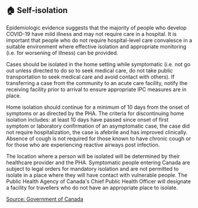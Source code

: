 ## 🏠 Self-isolation

Epidemiologic evidence suggests that the majority of people who develop COVID-19 have mild illness and may not require care in a hospital. It is important that people who do not require hospital-level care convalesce in a suitable environment where effective isolation and appropriate monitoring (i.e. for worsening of illness) can be provided.

Cases should be isolated in the home setting while symptomatic (i.e. not go out unless directed to do so to seek medical care, do not take public transportation to seek medical care and avoid contact with others). If transferring a case from the community to an acute care facility, notify the receiving facility prior to arrival to ensure appropriate IPC measures are in place.

Home isolation should continue for a minimum of 10 days from the onset of symptoms or as directed by the PHA. The criteria for discontinuing home isolation includes: at least 10 days have passed since onset of first symptom or laboratory confirmation of an asymptomatic case, the case did not require hospitalization, the case is afebrile and has improved clinically. Absence of cough is not required for those known to have chronic cough or for those who are experiencing reactive airways post infection.

The location where a person will be isolated will be determined by their healthcare provider and the PHA. Symptomatic people entering Canada are subject to legal orders for mandatory isolation and are not permitted to isolate in a place where they will have contact with vulnerable people. The Public Health Agency of Canada's Chief Public Health Officer will designate a facility for travellers who do not have an appropriate place to isolate.

[Source: Government of Canada](https://www.canada.ca/en/public-health/services/diseases/2019-novel-coronavirus-infection/health-professionals/interim-guidance-cases-contacts.html#app1)
